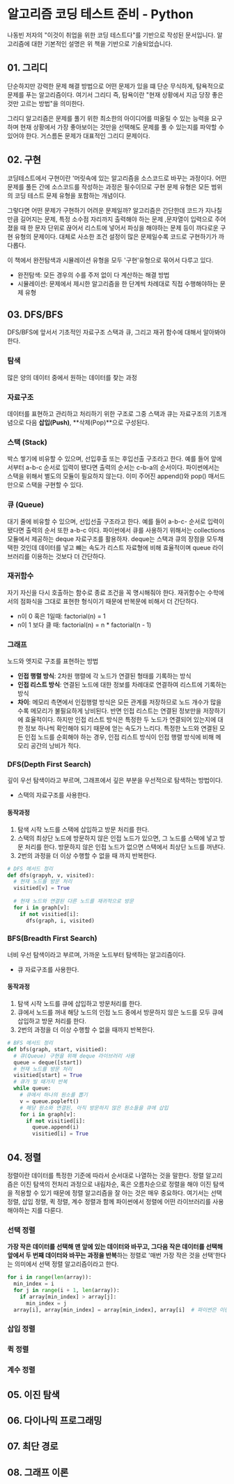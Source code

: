  # 알고리즘 코딩 테스트 준비 - Python

나동빈 저자의 "이것이 취업을 위한 코딩 테스트다"를 기반으로 작성된 문서입니다. 알고리즘에 대한 기본적인 설명은 위 책을 기반으로 기술되었습니다. 

 ## 01. 그리디
단순하지만 강력한 문제 해결 방법으로 어떤 문제가 있을 떄 단순 무식하게, 탐욕적으로 문제를 푸는 알고리즘이다. 여기서 그리디 즉, 탐욕이란 "현재 상황에서 지금 당장 좋은 것만 고르는 방법"을 의미한다.

그리디 알고리즘은 문제를 풀기 위한 최소한의 아이디어를 떠올릴 수 있는 능력을 요구하며 현재 상황에서 가장 좋아보이는 것만을 선택해도 문제를 풀 수 있는지를 파악할 수 있어야 한다. 거스름돈 문제가 대표적인 그리디 문제이다.

 ## 02. 구현
 코딩테스트에서 구현이란 '머릿속에 있는 알고리즘을 소스코드로 바꾸는 과정이다. 어떤 문제를 풀든 간에 소스코드를 작성하는 과정은 필수이므로 구현 문제 유형은 모든 범위의 코딩 테스트 문제 유형을 포함하는 개념이다.
 
 그렇다면 어떤 문제가 구현하기 어려운 문제일까? 알고리즘은 간단한데 코드가 지나칠 만큼 길어지는 문제, 특정 소수점 자리까지 출력해야 하는 문제 ,문자열이 입력으로 주어졌을 때 한 문자 단위로 끊어서 리스트에 넣어서 파싱을 해야하는 문제 등이 까다로운 구현 유형의 문제이다. 대체로 사소한 조건 설정이 많은 문제일수록 코드로 구현하기가 까다롭다.
 
 이 책에서 완전탐색과 시뮬레이션 유형을 모두 '구현'유형으로 묶어서 다루고 있다.
 - 완전탐색: 모든 경우의 수를 주저 없이 다 계산하는 해결 방법
 - 시뮬레이션: 문제에서 제시한 알고리즘을 한 단계씩 차례대로 직접 수행해야하는 문제 유형
 
 ## 03. DFS/BFS
 DFS/BFS에 앞서서 기초적인 자료구조 스택과 큐, 그리고 재귀 함수에 대해서 알아봐야 한다.
 ### 탐색
 많은 양의 데이터 중에서 원하는 데이터를 찾는 과정
 ### 자료구조
 데이터를 표현하고 관리하고 처리하기 위한 구조로 그중 스택과 큐는 자료구조의 기초개념으로 다음 **삽입(Push)**, **삭제(Pop)**으로 구성된다.
 ### 스택 (Stack)
 박스 쌓기에 비유할 수 있으며, 선입후출 또는 후입선출 구조라고 한다. 예를 들어 앞에서부터 a-b-c 순서로 입력이 됐다면 출력의 순서는 c-b-a의 순서이다. 파이썬에서는 스택을 위해서 별도의 모듈이 필요하지 않는다. 이미 주어진 append()와 pop() 매서드 만으로 스택을 구현할 수 있다.
 ### 큐 (Queue)
 대기 줄에 비유할 수 있으며, 선입선출 구조라고 한다. 예를 들어 a-b-c- 순서로 입력이 됐다면 출력의 순서 또한 a-b-c 이다. 파이썬에서 큐를 사용하기 위해서는 collections 모듈에서 제공하는 deque 자료구조를 활용하자. deque는 스택과 큐의 장점을 모두채택한 것인데 데이터를 넣고 뺴는 속도가 리스트 자료형에 비해 효율적이며 queue 라이브러리를 이용하는 것보다 더 간단하다.
 ### 재귀함수
 자기 자신을 다시 호출하는 함수로 종료 조건을 꼭 명시해줘야 한다. 재귀함수는 수학에서의 점화식을 그대로 표현한 형식이기 때문에 반복문에 비해서 더 간단하다. 
   - n이 0 혹은 1일때: factorial(n) = 1
   - n이 1 보다 클 때: factorial(n) = n * factorial(n - 1)
 ### 그래프
 노드와 엣지로 구조를 표현하는 방법
   - **인접 행렬 방식**: 2차원 행렬에 각 노드가 연결된 형태를 기록하는 방식
   - **인접 리스트 방식**: 연결된 노드에 대한 정보를 차례대로 연결하여 리스트에 기록하는 방식
   - **차이**: 메모리 측면에서 인접행렬 방식은 모든 관계를 저장하므로 노드 개수가 많을수록 메모리가 불필요하게 낭비된다. 반면 인접 리스트는 연결된 정보만을 저장하기에 효율적이다. 하지만 인접 리스트 방식은 특정한 두 노드가 연결되어 있는지에 대한 정보 하나씩 확인해야 되기 때문에 얻는 속도가 느리다. 특정한 노드와 연결된 모든 인접 노드를 순회해야 하는 경우, 인접 리스트 방식이 인접 행렬 방식에 비해 메모리 공간의 낭비가 적다.  
 ### DFS(Depth First Search)
 깊이 우선 탐색이라고 부르며, 그래프에서 깊은 부분을 우선적으로 탐색하는 방법이다.  
   - 스택의 자료구조를 사용한다.
 #### 동작과정
 1. 탐색 시작 노드를 스택에 삽입하고 방문 처리를 한다.
 2. 스택의 최상단 노드에 방문하지 않은 인접 노드가 있으면, 그 노드를 스택에 넣고 방문 처리를 한다. 방문하지 않은 인접 노드가 없으면 스택에서 최상단 노드를 꺼낸다.
 3. 2번의 과정을 더 이상 수행할 수 없을 때 까지 반복한다.
```python
# DFS 메서드 정리
def dfs(grapyh, v, visited):
  # 현재 노드를 방문 처리
  visitied[v] = True
  
  # 현재 노드와 연결된 다른 노드를 재귀적으로 방문
  for i in graph[v]:
    if not visitied[i]:
      dfs(graph, i, visited)
```
 ### BFS(Breadth First Search)
 너비 우선 탐색이라고 부르며, 가까운 노드부터 탐색하는 알고리즘이다.
   - 큐 자료구조를 사용한다.
 #### 동작과정
 1. 탐색 시작 노드를 큐에 삽입하고 방문처리를 한다.
 2. 큐에서 노드를 꺼내 해당 노드의 인접 노드 중에서 방문하지 않은 노드를 모두 큐에 삽입하고 방문 처리를 한다.
 3. 2번의 과정을 더 이상 수행할 수 없을 때까지 반복한다.
 ```python
 # BFS 메서드 정리
 def bfs(graph, start, visitied):
   # 큐(Queue) 구현을 위해 deque 라이브러리 사용
   queue = deque([start])
   # 현재 노드를 방문 처리
   visitied[start] = True
   # 큐가 빌 때가지 반복
   while queue:
     # 큐에서 하나의 원소를 뽑기
     v = queue.popleft()
     # 해당 원소와 연결된, 아직 방문하지 않은 원소들을 큐에 삽입
     for i in graph[v]:
       if not visitied[i]:
         queue.append(i)
         visitied[i] = True
 ```
 ## 04. 정렬
 정렬이란 데이터를 특정한 기준에 따라서 순서대로 나열하는 것을 말한다. 정렬 알고리즘은 이진 탐색의 전처리 과정으로 내림차순, 혹은 오름차순으로 정렬을 해야 이진 탐색을 적용할 수 있기 때문에 정렬 알고리즘을 잘 아는 것은 매우 중요하다. 여기서는 선택 정렬, 삽입 정렬, 퀵 정렬, 계수 정렬과 함께 파이썬에서 정렬에 어떤 라이브러리를 사용해야하는 지를 다룬다.
 ### 선택 정렬
 **가장 작은 데이터를 선택해 맨 앞에 있는 데이터와 바꾸고, 그다음 작은 데이터를 선택해 앞에서 두 번째 데이터와 바꾸는 과정을 반복**하는 정렬로 '매번 가장 작은 것을 선택'한다는 의미에서 선택 정렬 알고리즘이라고 한다.
 ```Python
 for i in range(len(array)):
   min_index = i
   for j in range(i + 1, len(array)):
     if array[min_index] > array[j]:
       min_index = j
   array[i], array[min_index] = array[min_index], array[i]  # 파이썬은 이런 식으로 Swap이 가능
 ```
 ### 삽입 정렬
 ### 퀵 정렬
 ### 계수 정렬
 ## 05. 이진 탐색
 ## 06. 다이나믹 프로그래밍
 ## 07. 최단 경로
 ## 08. 그래프 이론
